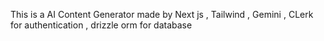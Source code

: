 This is a AI Content Generator made by Next js , Tailwind ,  Gemini , CLerk for authentication , drizzle orm for database
